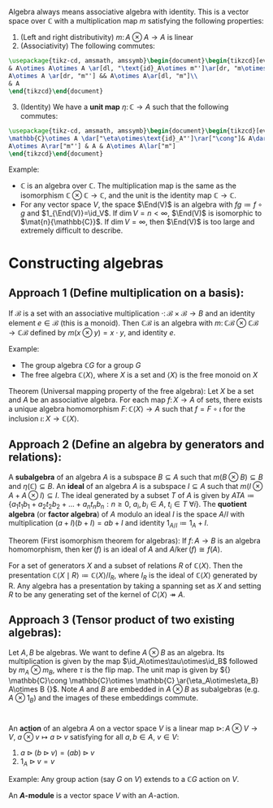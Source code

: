 Algebra always means associative algebra with identity. This is a vector space over $\mathbb{C}$ with a multiplication map $m$ satisfying the following properties:
1. (Left and right distributivity) $m\colon A\otimes A\to A$ is linear
2. (Associativity) The following commutes:
```tikz
\usepackage{tikz-cd, amsmath, amssymb}\begin{document}\begin{tikzcd}[every label/.append style={font=\small}]
& A\otimes A\otimes A \ar[dl, "\text{id}_A\otimes m"']\ar[dr, "m\otimes \text{id}_A"]\\
A\otimes A \ar[dr, "m"'] && A\otimes A\ar[dl, "m"]\\
& A
\end{tikzcd}\end{document}
```
3. (Identity) We have a **unit map** $\eta\colon \mathbb{C}\to A$ such that the following commutes:
```tikz
\usepackage{tikz-cd, amsmath, amssymb}\begin{document}\begin{tikzcd}[every label/.append style={font=\small}]
\mathbb{C}\otimes A \dar["\eta\otimes\text{id}_A"']\rar["\cong"]& A\dar["\text{id}_A", equal] & A\otimes \mathbb{C}\lar["\cong"']\dar["\text{id}_A\otimes\eta"]\\
A\otimes A\rar["m"'] & A & A\otimes A\lar["m"]
\end{tikzcd}\end{document}
```

Example:
- $\mathbb{C}$ is an algebra over $\mathbb{C}$. The multiplication map is the same as the isomorphism $\mathbb{C}\otimes \mathbb{C}\to \mathbb{C}$, and the unit is the identity map $\mathbb{C}\to\mathbb{C}$.
- For any vector space $V$, the space $\End(V)$ is an algebra with $fg\coloneqq f\circ g$ and $1_{\End(V)}=\id_V$. If $\dim V =n < \infty$, $\End(V)$ is isomorphic to $\mat{n}{\mathbb{C}}$. If $\dim V = \infty$, then $\End(V)$ is too large and extremely difficult to describe.

# Constructing algebras
## Approach 1 (Define multiplication on a basis):
If $\mathcal{B}$ is a set with an associative multiplication $\cdot\colon \mathcal{B}\times\mathcal{B}\to B$ and an identity element $e\in\mathcal{B}$ (this is a monoid). Then $\mathbb{C}\mathcal{B}$ is an algebra with $m\colon \mathbb{C}\mathcal{B}\otimes \mathbb{C}\mathcal{B}\to \mathbb{C}\mathcal{B}$ defined by $m(x\otimes y)=x\cdot y$, and identity $e$.

Example:
- The group algebra $\mathbb{C}G$ for a group $G$
- The free algebra $\mathbb{C}\langle X\rangle$, where $X$ is a set and $\langle X \rangle$ is the free monoid on $X$

Theorem (Universal mapping property of the free algebra):
Let $X$ be a set and $A$ be an associative algebra. For each map $f\colon X\to A$ of sets, there exists a unique algebra homomorphism $F\colon \mathbb{C}\langle X \rangle\to A$ such that $f = F\circ\iota$ for the inclusion $\iota\colon X\to \mathbb{C}\langle X \rangle$.

## Approach 2 (Define an algebra by generators and relations):
A **subalgebra** of an algebra $A$ is a subspace ${} B\subseteq A {}$ such that $m(B\otimes B)\subseteq B$ and $\eta(\mathbb{C})\subseteq B$. An **ideal** of an algebra $A$ is a subspace ${} I\subseteq A {}$ such that $m(I\otimes A + A\otimes I)\subseteq I$. The ideal generated by a subset $T$ of $A$ is given by $ATA\coloneqq\{a_1t_1b_1+a_2t_2b_2+\dots+a_nt_nb_n: n\geq 0,\ a_i,b_i\in A,\ t_i\in T\ \forall i\}$. The **quotient algebra** (or **factor algebra**) of $A$ modulo an ideal $I$ is the space $A/I$ with multiplication $(a+I)(b+I)=ab+I$ and identity $1_{A/I}\coloneqq 1_A+I$.

Theorem (First isomorphism theorem for algebras):
If $f\colon A\to B$ is an algebra homomorphism, then $\ker(f)$ is an ideal of $A$ and $A/\ker(f)\cong f(A)$.

For a set of generators $X$ and a subset of relations $R$ of $\mathbb{C}\langle X \rangle$. Then the presentation $\mathbb{C}\langle X\mid R \rangle\coloneqq \mathbb{C}\langle X \rangle/I_R$, where $I_R$ is the ideal of $\mathbb{C}\langle X \rangle$ generated by R. Any algebra has a presentation by taking a spanning set as $X$ and setting $R$ to be any generating set of the kernel of $C\langle X \rangle\twoheadrightarrow A$.

## Approach 3 (Tensor product of two existing algebras):
Let $A,B$ be algebras. We want to define $A\otimes B$ as an algebra. Its multiplication is given by the map $\id_A\otimes\tau\otimes\id_B$ followed by $m_A\otimes m_B$, where $\tau$ is the flip map. The unit map is given by ${} \mathbb{C}\cong \mathbb{C}\otimes \mathbb{C} \ar{\eta_A\otimes\eta_B} A\otimes B {}$. Note $A$ and $B$ are embedded in $A\otimes B$ as subalgebras (e.g. $A\otimes 1_B$) and the images of these embeddings commute.

#
An **action** of an algebra $A$ on a vector space $V$ is a linear map $\rhd\colon A\otimes V\to V$, $a\otimes v\mapsto a\rhd v$ satisfying for all ${} a,b\in A,\ v\in V {}$:
1. $a\rhd(b\rhd v)=(ab)\rhd v$
2. $1_A\rhd v=v$

Example:
Any group action (say $G$ on $V$) extends to a $\mathbb{C}G$ action on $V$.

An **$A$-module** is a vector space $V$ with an $A$-action.